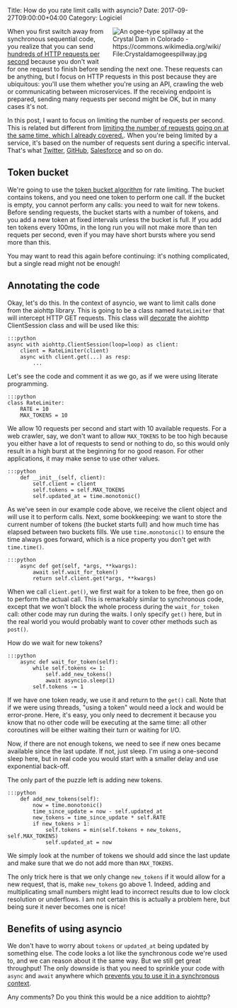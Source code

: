 Title: How do you rate limit calls with asyncio?
Date: 2017-09-27T09:00:00+04:00
Category: Logiciel

<img title="An ogee-type spillway at the Crystal Dam in Colorado - https://commons.wikimedia.org/wiki/File:Crystaldamogeespillway.jpg" src="{filename}/images/ratelimit_dam_spillway.jpg" style="float: right; max-width: 50%; max-height: 300px; height: auto; padding: 0 1em 1em" />

When you first switch away from synchronous sequential code, you
realize that you can send [hundreds of HTTP requests per
second](https://www.artificialworlds.net/blog/2017/06/12/making-100-million-requests-with-python-aiohttp/)
because you don't wait for one request to finish before sending the
next one. These requests can be anything, but I focus on HTTP requests
in this post because they are ubiquitous: you'll use them whether
you're using an API, crawling the web or communicating between
microservices. If the receiving endpoint is prepared, sending many
requests per second might be OK, but in many cases it's not.

In this post, I want to focus on limiting the number of requests per
second. This is related but different from [limiting the number of
requests going on at the same time, which I already
covered.](https://quentin.pradet.me/blog/how-do-you-limit-memory-usage-with-asyncio.html).
When you're being limited by a service, it's based on the number of
requests sent during a specific interval. That's what
[Twitter](https://dev.twitter.com/rest/public/rate-limiting),
[GitHub](https://developer.github.com/v3/search/#rate-limit),
[Salesforce](https://developer.salesforce.com/docs/atlas.en-us.salesforce_app_limits_cheatsheet.meta/salesforce_app_limits_cheatsheet/salesforce_app_limits_platform_api.htm)
and so on do.

## Token bucket

We're going to use the [token bucket
algorithm](https://en.wikipedia.org/wiki/Token_bucket) for rate
limiting. The bucket contains tokens, and you need one token to
perform one call. If the bucket is empty, you cannot perform any
calls: you need to wait for new tokens. Before sending requests, the
bucket starts with a number of tokens, and you add a new token at
fixed intervals unless the bucket is full. If you add ten tokens every
100ms, in the long run you will not make more than ten requets per
second, even if you may have short bursts where you send more than
this.

You may want to read this again before continuing: it's nothing
complicated, but a single read might not be enough!

## Annotating the code

Okay, let's do this. In the context of asyncio, we want to limit calls
done from the aiohttp library. This is going to be a class named
`RateLimiter` that will intercept HTTP GET requests. This class will
[decorate](https://en.wikipedia.org/wiki/Decorator_pattern) the
aiohttp ClientSession class and will be used like this:


    :::python
    async with aiohttp.ClientSession(loop=loop) as client:
        client = RateLimiter(client)
        async with client.get(...) as resp:
            ...

Let's see the code and comment it as we go, as if we were using
literate programming.

    :::python
    class RateLimiter:
        RATE = 10
        MAX_TOKENS = 10

We allow 10 requests per second and start with 10 available requests.
For a web crawler, say, we don't want to allow `MAX_TOKENS` to be too
high because you either have a lot of requests to send or nothing to
do, so this would only result in a high burst at the beginning for no
good reason. For other applications, it may make sense to use other
values.

    :::python
        def __init__(self, client):
            self.client = client
            self.tokens = self.MAX_TOKENS
            self.updated_at = time.monotonic()

As we've seen in our example code above, we receive the client object
and will use it to perform calls. Next, some bookkeeping: we want to
store the current number of tokens (the bucket starts full) and how
much time has elapsed between two buckets fills. We use
`time.monotonic()` to ensure the time always goes forward, which is a
nice property you don't get with `time.time()`.

    :::python
        async def get(self, *args, **kwargs):
            await self.wait_for_token()
            return self.client.get(*args, **kwargs)

When we call `client.get()`, we first wait for a token to be free,
then go on to perform the actual call. This is remarkably similar to
synchronous code, except that we won't block the whole process during
the `wait_for_token` call: other code may run during the waits. I only
specify `get()` here, but in the real world you would probably want to
cover other methods such as `post()`.

How do we wait for new tokens?

    :::python
        async def wait_for_token(self):
            while self.tokens <= 1:
                self.add_new_tokens()
                await asyncio.sleep(1)
            self.tokens -= 1

If we have one token ready, we use it and return to the `get()` call.
Note that if we were using threads, "using a token" would need a lock
and would be error-prone. Here, it's easy, you only need to decrement
it because you know that no other code will be executing at the same
time: all other coroutines will be either waiting their turn or
waiting for I/O.

Now, if there are not enough tokens, we need to see if new ones became
available since the last update. If not, just sleep. I'm using a
one-second sleep here, but in real code you would start with a smaller
delay and use exponential back-off.

The only part of the puzzle left is adding new tokens.

    :::python
        def add_new_tokens(self):
            now = time.monotonic()
            time_since_update = now - self.updated_at
            new_tokens = time_since_update * self.RATE
            if new_tokens > 1:
                self.tokens = min(self.tokens + new_tokens, self.MAX_TOKENS)
                self.updated_at = now

We simply look at the number of tokens we should add since the last
update and make sure that we do not add more than `MAX_TOKENS`.

The only trick here is that we only change `new_tokens` if it would
allow for a new request, that is, make `new_tokens` go above 1.
Indeed, adding and multiplicating small numbers might lead to
incorrect results due to low clock resolution or underflows. I am not
certain this is actually a problem here, but being sure it never
becomes one is nice!

## Benefits of using asyncio

We don't have to worry about `tokens` or `updated_at` being
updated by something else. The code looks a lot like the synchronous
code we're used to, and we can reason about it the same way. But we
still get great throughput! The only downside is that you need to
sprinkle your code with `async` and `await` anywhere which [prevents
you to use it in a synchronous
context](https://quentin.pradet.me/blog/what-color-is-your-python-async-library.html).

Any comments? Do you think this would be a nice addition to aiohttp?

<!-- vim: spelllang=en
-->

